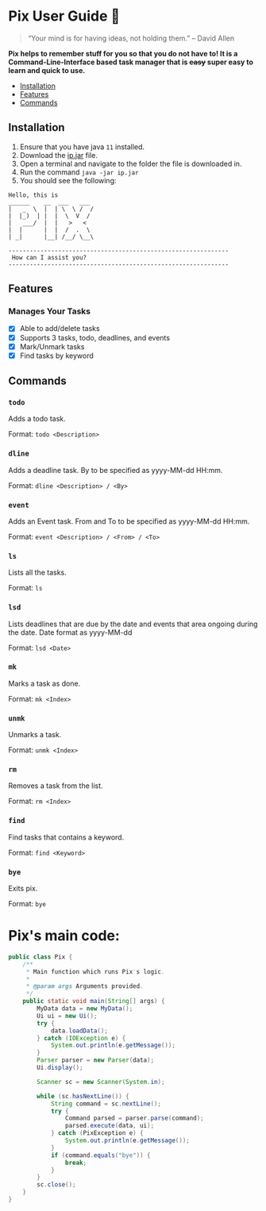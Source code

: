 # Pix User Guide :poop: 
> “Your mind is for having ideas, not holding them.” – David Allen  

  **Pix helps to remember stuff for you so that you do not have to! It is a Command-Line-Interface based task manager that is ~~easy~~ super easy to learn and quick to use.**

- [Installation](#installation)
- [Features](#features)
- [Commands](#commands)

## Installation
1. Ensure that you have java `11` installed.
2. Download the [ip.jar](https://github.com/zenithyap/ip/releases/download/Level-9/ip.jar) file.
3. Open a terminal and navigate to the folder the file is downloaded in.
4. Run the command `java -jar ip.jar`
5. You should see the following:
 ```
 Hello, this is
 ______    __  ___   ___ 
 |   _  \  |  | \  \ /  / 
 |  |_)  | |  |  \  V  /  
 |   ___/  |  |   >   <   
 |  |      |  |  /  .  \  
 | _|      |__| /__/ \__\

 --------------------------------------------------------------
  How can I assist you?
 --------------------------------------------------------------
 ```

## Features
### Manages Your Tasks
- [X] Able to add/delete tasks
- [X] Supports 3 tasks, todo, deadlines, and events
- [X] Mark/Unmark tasks 
- [X] Find tasks by keyword

## Commands
### `todo`  
Adds a todo task.  
  
Format: `todo <Description>`

### `dline`  
Adds a deadline task. By to be specified as yyyy-MM-dd HH:mm.
  
Format: `dline <Description> / <By>`

### `event`  
Adds an Event task. From and To to be specified as yyyy-MM-dd HH:mm.
  
Format: `event <Description> / <From> / <To>`

### `ls`  
Lists all the tasks.
  
Format: `ls`

### `lsd`  
Lists deadlines that are due by the date and events that area ongoing during the date. Date format as yyyy-MM-dd 
  
Format: `lsd <Date>`

### `mk`  
Marks a task as done.
  
Format: `mk <Index>`

### `unmk`  
Unmarks a task.
  
Format: `unmk <Index>`

### `rm`  
Removes a task from the list.
  
Format: `rm <Index>`

### `find`  
Find tasks that contains a keyword.
  
Format: `find <Keyword>`

### `bye`  
Exits pix.
  
Format: `bye`
  
# Pix's main code:
```Java
public class Pix {
    /**
     * Main function which runs Pix's logic.
     *
     * @param args Arguments provided.
     */
    public static void main(String[] args) {
        MyData data = new MyData();
        Ui ui = new Ui();
        try {
            data.loadData();
        } catch (IOException e) {
            System.out.println(e.getMessage());
        }
        Parser parser = new Parser(data);
        Ui.display();

        Scanner sc = new Scanner(System.in);

        while (sc.hasNextLine()) {
            String command = sc.nextLine();
            try {
                Command parsed = parser.parse(command);
                parsed.execute(data, ui);
            } catch (PixException e) {
                System.out.println(e.getMessage());
            }
            if (command.equals("bye")) {
                break;
            }
        }
        sc.close();
    }
}
```
